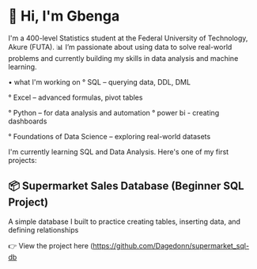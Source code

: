 # 👋 Hi, I'm Gbenga

I'm a 400-level Statistics student at the Federal University of Technology, Akure (FUTA).
📊 I’m passionate about using data to solve real-world problems and currently building my skills in data analysis and machine learning.

• what I'm working on 
° SQL – querying data, DDL, DML

° Excel – advanced formulas, pivot tables

° Python – for data analysis and automation
° power bi - creating dashboards

° Foundations of Data Science – exploring real-world datasets



I'm currently learning SQL and Data Analysis. Here's one of my first projects:

## 📦 Supermarket Sales Database (Beginner SQL Project)
A simple database I built to practice creating tables, inserting data, and defining relationships 

👉 View the project here (https://github.com/Dagedonn/supermarket_sql-db



<!--
**Dagedonn/Dagedonn** is a ✨ _special_ ✨ repository because its `README.md` (this file) appears on your GitHub profile.

Here are some ideas to get you started:

- 🔭 I’m currently working on ...
- 🌱 I’m currently learning ...
- 👯 I’m looking to collaborate on ...
- 🤔 I’m looking for help with ...
- 💬 Ask me about ...
- 📫 How to reach me: ...
- 😄 Pronouns: ...
- ⚡ Fun fact: ...
-->
